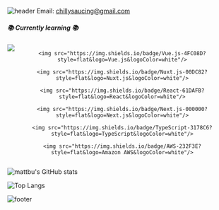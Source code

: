![header](https://capsule-render.vercel.app/api?type=waving&height=180&section=header&text=Hyeonuk's&nbsp;Github&fontSize=32&fontColor=ffffff&color=203261&fontAlignY=32)
Email: chillysaucing@gmail.com
##### 📚 Currently learning 📚
<div align="center" style="display: inline-flex;">
    <img src="https://img.shields.io/badge/JavaScript-F7DF1E?style=flat&logo=JavaScript&logoColor=white"/>

    <img src="https://img.shields.io/badge/Vue.js-4FC08D?style=flat&logo=Vue.js&logoColor=white"/>

    <img src="https://img.shields.io/badge/Nuxt.js-00DC82?style=flat&logo=Nuxt.js&logoColor=white"/>

    <img src="https://img.shields.io/badge/React-61DAFB?style=flat&logo=React&logoColor=white"/>

    <img src="https://img.shields.io/badge/Next.js-000000?style=flat&logo=Next.js&logoColor=white"/>

    <img src="https://img.shields.io/badge/TypeScript-3178C6?style=flat&logo=TypeScript&logoColor=white"/>

    <img src="https://img.shields.io/badge/AWS-232F3E?style=flat&logo=Amazon AWS&logoColor=white"/>

</div>

![mattbu's GitHub stats](https://github-readme-stats.vercel.app/api?username=mattbu&show_icons=true)

![Top Langs](https://github-readme-stats.vercel.app/api/top-langs/?username=mattbu&layout=compact)

![footer](https://capsule-render.vercel.app/api?type=waving&height=100&section=footer&color=203261)

<!--
**mattbu/mattbu** is a ✨ _special_ ✨ repository because its `README.md` (this file) appears on your GitHub profile.

Here are some ideas to get you started:

- 🔭 I’m currently working on ...
- 🌱 I’m currently learning ...
- 👯 I’m looking to collaborate on ...
- 🤔 I’m looking for help with ...
- 💬 Ask me about ...
- 📫 How to reach me: ...
- 😄 Pronouns: ...
- ⚡ Fun fact: ...
-->
